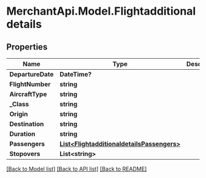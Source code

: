 # MerchantApi.Model.Flightadditionaldetails
## Properties

Name | Type | Description | Notes
------------ | ------------- | ------------- | -------------
**DepartureDate** | **DateTime?** |  | 
**FlightNumber** | **string** |  | [optional] 
**AircraftType** | **string** |  | [optional] 
**_Class** | **string** |  | [optional] 
**Origin** | **string** |  | [optional] 
**Destination** | **string** |  | [optional] 
**Duration** | **string** |  | [optional] 
**Passengers** | [**List&lt;FlightadditionaldetailsPassengers&gt;**](FlightadditionaldetailsPassengers.md) |  | [optional] 
**Stopovers** | **List&lt;string&gt;** |  | [optional] 

[[Back to Model list]](../README.md#documentation-for-models) [[Back to API list]](../README.md#documentation-for-api-endpoints) [[Back to README]](../README.md)

